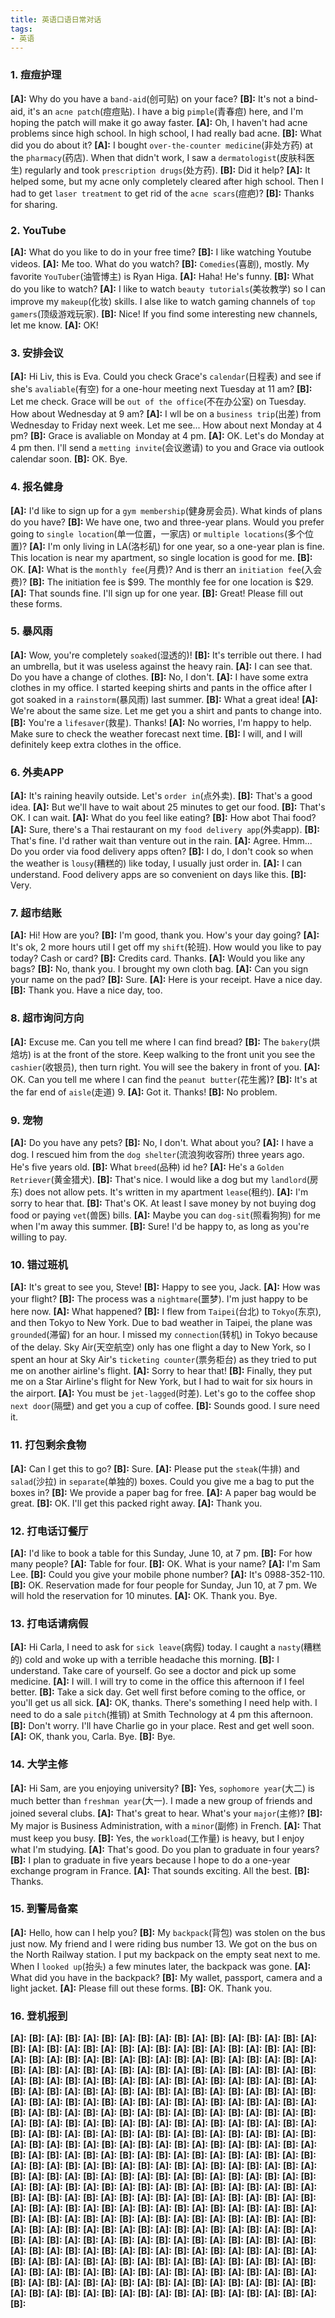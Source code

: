 ```yaml
---
title: 英语口语日常对话
tags:
- 英语
---
```


### 1. 痘痘护理
**[A]:** Why do you have a `band-aid`(创可贴) on your face? 
**[B]:** It's not a bind-aid, it's an `acne patch`(痘痘贴). I have a big `pimple`(青春痘) here, and I'm hoping the patch will make it go away faster.
**[A]:** Oh, I haven't had acne problems since high school. In high school, I had really bad acne.
**[B]:** What did you do about it?
**[A]:** I bought `over-the-counter medicine`(非处方药) at the `pharmacy`(药店). When that didn't work, I saw a `dermatologist`(皮肤科医生) regularly and took `prescription drugs`(处方药).
**[B]:** Did it help?
**[A]:** It helped some, but my acne only completely cleared after high school. Then I had to get `laser treatment` to get rid of the `acne scars`(痘疤)?
**[B]:** Thanks for sharing.

### 2. YouTube
**[A]:** What do you like to do in your free time?
**[B]:** I like watching Youtube videos.
**[A]:** Me too. What do you watch?
**[B]:** `Comedies`(喜剧), mostly. My favorite `YouTuber`(油管博主) is Ryan Higa.
**[A]:** Haha! He's funny.
**[B]:** What do you like to watch?
**[A]:** I like to watch `beauty tutorials`(美妆教学) so I can improve my `makeup`(化妆) skills. I alse like to watch gaming channels of `top gamers`(顶级游戏玩家).
**[B]:** Nice! If you find some interesting new channels, let me know.
**[A]:** OK!

### 3. 安排会议
**[A]:** Hi Liv, this is Eva. Could you check Grace's `calendar`(日程表) and see if she's `avaliable`(有空) for a one-hour meeting next Tuesday at 11 am?
**[B]:** Let me check. Grace will be `out of the office`(不在办公室) on Tuesday. How about Wednesday at 9 am?
**[A]:** I wll be on a `business trip`(出差) from Wednesday to Friday next week. Let me see... How about next Monday at 4 pm?
**[B]:** Grace is avaliable on Monday at 4 pm.
**[A]:** OK. Let's do Monday at 4 pm then. I'll send a `metting invite`(会议邀请) to you and Grace via outlook calendar soon.
**[B]:** OK. Bye.

### 4. 报名健身
**[A]:** I'd like to sign up for a `gym membership`(健身房会员). What kinds of plans do you have?
**[B]:** We have one, two and three-year plans. Would you prefer going to `single location`(单一位置，一家店) or `multiple locations`(多个位置)?
**[A]:** I'm only  living in LA(洛杉矶) for one year, so a one-year plan is fine. This location is near my apartment, so single location is good for me.
**[B]:** OK.
**[A]:** What is the `monthly fee`(月费)? And is therr an `initiation fee`(入会费)?
**[B]:** The initiation fee is $99. The monthly fee for one location is $29.
**[A]:** That sounds fine. I'll sign up for one year.
**[B]:** Great! Please fill out these forms.

### 5. 暴风雨
**[A]:** Wow, you're completely `soaked`(湿透的)!
**[B]:** It's terrible out there. I had an umbrella, but it was useless against the heavy rain.
**[A]:** I can see that. Do you have a change of clothes.
**[B]:** No, I don't.
**[A]:** I have some extra clothes in my office. I started keeping shirts and pants in the office after I got soaked in a `rainstorm`(暴风雨) last summer.
**[B]:** What a great idea!
**[A]:** We're about the same size. Let me get you a shirt and pants to change into. 
**[B]:** You're a `lifesaver`(救星). Thanks!
**[A]:** No worries, I'm happy to help. Make sure to check the weather forecast next time.
**[B]:** I will, and I will definitely keep extra clothes in the office.

### 6. 外卖APP
**[A]:** It's raining heavily outside. Let's `order in`(点外卖).
**[B]:** That's a good idea.
**[A]:** But we'll have to wait about 25 minutes to get our food.
**[B]:** That's OK. I can wait.
**[A]:** What do you feel like eating?
**[B]:** How abot Thai food?
**[A]:** Sure, there's a Thai restaurant on my `food delivery app`(外卖app).
**[B]:** That's fine. I'd rather wait than venture out in the rain.
**[A]:** Agree. Hmm... Do you order via food delivery apps often?
**[B]:** I do, I don't cook so when the weather is `lousy`(糟糕的) like today, I usually just order in.
**[A]:** I can understand. Food delivery apps are so convenient on days like this.
**[B]:** Very.

### 7. 超市结账
**[A]:** Hi! How are you?
**[B]:** I'm good, thank you. How's your day going?
**[A]:** It's ok, 2 more hours util I get off my `shift`(轮班). How would you like to pay today? Cash or card?
**[B]:** Credits card. Thanks.
**[A]:** Would you like any bags? 
**[B]:** No, thank you. I brought my own cloth bag.
**[A]:** Can you sign your name on the pad?
**[B]:** Sure.
**[A]:** Here is your receipt. Have a nice day.
**[B]:** Thank you. Have a nice day, too.

### 8. 超市询问方向
**[A]:** Excuse me. Can you tell me where I can find bread?
**[B]:** The `bakery`(烘焙坊) is at the front of the store. Keep walking to the front unit you see the `cashier`(收银员), then turn right. You will see the bakery in front of you.
**[A]:** OK. Can you tell me where I can find the `peanut butter`(花生酱)?
**[B]:** It's at the far end of `aisle`(走道) 9.
**[A]:** Got it. Thanks!
**[B]:** No problem.

### 9. 宠物
**[A]:** Do you have any pets?
**[B]:** No, I don't. What about you?
**[A]:** I have a dog. I rescued him from the `dog shelter`(流浪狗收容所) three years ago. He's five years old.
**[B]:** What `breed`(品种) id he?
**[A]:** He's a `Golden Retriever`(黄金猎犬).
**[B]:** That's nice. I would like a dog but my `landlord`(房东) does not allow pets. It's written in my apartment `lease`(租约).
**[A]:** I'm sorry to hear that.
**[B]:** That's OK. At least I save money by not buying dog food or paying `vet`(兽医) bills.
**[A]:** Maybe you can `dog-sit`(照看狗狗) for me when I'm away this summer.
**[B]:** Sure! I'd be happy to, as long as you're willing to pay.

### 10. 错过班机
**[A]:** It's great to see you, Steve!
**[B]:** Happy to see you, Jack.
**[A]:** How was your flight?
**[B]:** The process was a `nightmare`(噩梦). I'm just happy to be here now.
**[A]:** What happened?
**[B]:** I flew from `Taipei`(台北) to `Tokyo`(东京), and then Tokyo to New York. Due to bad weather in Taipei, the plane was `grounded`(滞留) for an hour. I missed my `connection`(转机) in Tokyo because of the delay. Sky Air(天空航空) only has one flight a day to New York, so I spent an hour at Sky Air's `ticketing counter`(票务柜台) as they tried to put me on another airline's flight.
**[A]:** Sorry to hear that!
**[B]:** Finally, they put me on a Star Airline's flight for New York, but I had to wait for six hours in the airport.
**[A]:** You must be `jet-lagged`(时差). Let's go to the coffee shop `next door`(隔壁) and get you a cup of coffee. 
**[B]:** Sounds good. I sure need it.

### 11. 打包剩余食物
**[A]:** Can I get this to go?
**[B]:** Sure.
**[A]:** Please put the `steak`(牛排) and `salad`(沙拉) in `separate`(单独的) boxes. Could you give me a bag to put the boxes in?
**[B]:** We provide a paper bag for free.
**[A]:** A paper bag would be great.
**[B]:** OK. I'll get this packed right away.
**[A]:** Thank you.

### 12. 打电话订餐厅
**[A]:** I'd like to book a table for this Sunday, June 10, at 7 pm. 
**[B]:** For how many people?
**[A]:** Table for four.
**[B]:** OK. What is your name?
**[A]:** I'm Sam Lee.
**[B]:** Could you give your mobile phone number?
**[A]:** It's 0988-352-110.
**[B]:** OK. Reservation made for four people for Sunday, Jun 10, at 7 pm. We will hold the reservation for 10 minutes.
**[A]:** OK. Thank you. Bye.

### 13. 打电话请病假
**[A]:** Hi Carla, I need to ask for `sick leave`(病假) today. I caught a `nasty`(糟糕的) cold and woke up with a terrible headache this morning.
**[B]:** I understand. Take care of yourself. Go see a doctor and pick up some medicine.
**[A]:** I will. I will try to come in the office this afternoon if I feel better.
**[B]:** Take a sick day. Get well first before coming to the office, or you'll get us all sick. 
**[A]:** OK, thanks. There's something I need help with. I need to do a sale `pitch`(推销) at Smith Technology at 4 pm this afternoon.
**[B]:** Don't worry. I'll have Charlie go in your place. Rest and get well soon.
**[A]:** OK, thank you, Carla. Bye. 
**[B]:** Bye.

### 14. 大学主修
**[A]:** Hi Sam, are you enjoying university?
**[B]:** Yes, `sophomore year`(大二) is much better than `freshman year`(大一). I made a new group of friends and joined several clubs.
**[A]:** That's great to hear. What's your `major`(主修)?
**[B]:** My major is Business Administration, with a `minor`(副修) in French.
**[A]:** That must keep you busy.
**[B]:** Yes, the `workload`(工作量) is heavy, but I enjoy what I'm studying.
**[A]:** That's good. Do you plan to graduate in four years?
**[B]:** I plan to graduate in five years because I hope to do a one-year exchange program in France.
**[A]:** That sounds exciting. All the best.
**[B]:** Thanks.

### 15. 到警局备案
**[A]:** Hello, how can I help you?
**[B]:** My `backpack`(背包) was stolen on the bus just now. My friend and I were riding bus number 13. We got on the bus on the North Railway station. I put my backpack on the empty seat next to me. When I `looked up`(抬头) a few minutes later, the backpack was gone. 
**[A]:** What did you have in the backpack?
**[B]:** My wallet, passport, camera and a light jacket.
**[A]:** Please fill out these forms.
**[B]:** OK. Thank you.

### 16. 登机报到
**[A]:** 
**[B]:** 
**[A]:** 
**[B]:** 
**[A]:** 
**[B]:** 
**[A]:** 
**[B]:** 
**[A]:** 
**[B]:** 
**[A]:** 
**[B]:** 
**[A]:** 
**[B]:** 
**[A]:** 
**[B]:** 
**[A]:** 
**[B]:** 
**[A]:** 
**[B]:** 
**[A]:** 
**[B]:** 
**[A]:** 
**[B]:** 
**[A]:** 
**[B]:** 
**[A]:** 
**[B]:** 
**[A]:** 
**[B]:** 
**[A]:** 
**[B]:** 
**[A]:** 
**[B]:** 
**[A]:** 
**[B]:** 
**[A]:** 
**[B]:** 
**[A]:** 
**[B]:** 
**[A]:** 
**[B]:** 
**[A]:** 
**[B]:** 
**[A]:** 
**[B]:** 
**[A]:** 
**[B]:** 
**[A]:** 
**[B]:** 
**[A]:** 
**[B]:** 
**[A]:** 
**[B]:** 
**[A]:** 
**[B]:** 
**[A]:** 
**[B]:** 
**[A]:** 
**[B]:** 
**[A]:** 
**[B]:** 
**[A]:** 
**[B]:** 
**[A]:** 
**[B]:** 
**[A]:** 
**[B]:** 
**[A]:** 
**[B]:** 
**[A]:** 
**[B]:** 
**[A]:** 
**[B]:** 
**[A]:** 
**[B]:** 
**[A]:** 
**[B]:** 
**[A]:** 
**[B]:** 
**[A]:** 
**[B]:** 
**[A]:** 
**[B]:** 
**[A]:** 
**[B]:** 
**[A]:** 
**[B]:** 
**[A]:** 
**[B]:** 
**[A]:** 
**[B]:** 
**[A]:** 
**[B]:** 
**[A]:** 
**[B]:** 
**[A]:** 
**[B]:** 
**[A]:** 
**[B]:** 
**[A]:** 
**[B]:** 
**[A]:** 
**[B]:** 
**[A]:** 
**[B]:** 
**[A]:** 
**[B]:** 
**[A]:** 
**[B]:** 
**[A]:** 
**[B]:** 
**[A]:** 
**[B]:** 
**[A]:** 
**[B]:** 
**[A]:** 
**[B]:** 
**[A]:** 
**[B]:** 
**[A]:** 
**[B]:** 
**[A]:** 
**[B]:** 
**[A]:** 
**[B]:** 
**[A]:** 
**[B]:** 
**[A]:** 
**[B]:** 
**[A]:** 
**[B]:** 
**[A]:** 
**[B]:** 
**[A]:** 
**[B]:** 
**[A]:** 
**[B]:** 
**[A]:** 
**[B]:** 
**[A]:** 
**[B]:** 
**[A]:** 
**[B]:** 
**[A]:** 
**[B]:** 
**[A]:** 
**[B]:** 
**[A]:** 
**[B]:** 
**[A]:** 
**[B]:** 
**[A]:** 
**[B]:** 
**[A]:** 
**[B]:** 
**[A]:** 
**[B]:** 
**[A]:** 
**[B]:** 
**[A]:** 
**[B]:** 
**[A]:** 
**[B]:** 
**[A]:** 
**[B]:** 
**[A]:** 
**[B]:** 
**[A]:** 
**[B]:** 
**[A]:** 
**[B]:** 
**[A]:** 
**[B]:** 
**[A]:** 
**[B]:** 
**[A]:** 
**[B]:** 
**[A]:** 
**[B]:** 
**[A]:** 
**[B]:** 
**[A]:** 
**[B]:** 
**[A]:** 
**[B]:** 
**[A]:** 
**[B]:** 
**[A]:** 
**[B]:** 
**[A]:** 
**[B]:** 
**[A]:** 
**[B]:** 
**[A]:** 
**[B]:** 
**[A]:** 
**[B]:** 
**[A]:** 
**[B]:** 
**[A]:** 
**[B]:** 
**[A]:** 
**[B]:** 
**[A]:** 
**[B]:** 
**[A]:** 
**[B]:** 
**[A]:** 
**[B]:** 
**[A]:** 
**[B]:** 
**[A]:** 
**[B]:** 
**[A]:** 
**[B]:** 
**[A]:** 
**[B]:** 
**[A]:** 
**[B]:** 
**[A]:** 
**[B]:** 
**[A]:** 
**[B]:** 
**[A]:** 
**[B]:** 
**[A]:** 
**[B]:** 
**[A]:** 
**[B]:** 
**[A]:** 
**[B]:** 
**[A]:** 
**[B]:** 
**[A]:** 
**[B]:** 
**[A]:** 
**[B]:** 
**[A]:** 
**[B]:** 
**[A]:** 
**[B]:** 
**[A]:** 
**[B]:** 
**[A]:** 
**[B]:** 
**[A]:** 
**[B]:** 
**[A]:** 
**[B]:** 
**[A]:** 
**[B]:** 
**[A]:** 
**[B]:** 
**[A]:** 
**[B]:** 
**[A]:** 
**[B]:** 
**[A]:** 
**[B]:** 
**[A]:** 
**[B]:** 
**[A]:** 
**[B]:** 
**[A]:** 
**[B]:** 
**[A]:** 
**[B]:** 
**[A]:** 
**[B]:** 
**[A]:** 
**[B]:** 
**[A]:** 
**[B]:** 
**[A]:** 
**[B]:** 
**[A]:** 
**[B]:** 
**[A]:** 
**[B]:** 
**[A]:** 
**[B]:** 
**[A]:** 
**[B]:** 
**[A]:** 
**[B]:** 
**[A]:** 
**[B]:** 
**[A]:** 
**[B]:** 
**[A]:** 
**[B]:** 
**[A]:** 
**[B]:** 
**[A]:** 
**[B]:** 
**[A]:** 
**[B]:** 
**[A]:** 
**[B]:** 
**[A]:** 
**[B]:** 
**[A]:** 
**[B]:** 
**[A]:** 
**[B]:** 
**[A]:** 
**[B]:** 
**[A]:** 
**[B]:** 
**[A]:** 
**[B]:** 
**[A]:** 
**[B]:** 
**[A]:** 
**[B]:** 
**[A]:** 
**[B]:** 
**[A]:** 
**[B]:** 
**[A]:** 
**[B]:** 
**[A]:** 
**[B]:** 
**[A]:** 
**[B]:** 
**[A]:** 
**[B]:** 
**[A]:** 
**[B]:** 
**[A]:** 
**[B]:** 
**[A]:** 
**[B]:** 
**[A]:** 
**[B]:** 
**[A]:** 
**[B]:** 
**[A]:** 
**[B]:** 
**[A]:** 
**[B]:** 
**[A]:** 
**[B]:** 
**[A]:** 
**[B]:** 
**[A]:** 
**[B]:** 
**[A]:** 
**[B]:** 
**[A]:** 
**[B]:** 
**[A]:** 
**[B]:** 
**[A]:** 
**[B]:** 
**[A]:** 
**[B]:** 
**[A]:** 
**[B]:** 
**[A]:** 
**[B]:** 
**[A]:** 
**[B]:** 
**[A]:** 
**[B]:** 
**[A]:** 
**[B]:** 
**[A]:** 
**[B]:** 
**[A]:** 
**[B]:** 
**[A]:** 
**[B]:** 
**[A]:** 
**[B]:** 
**[A]:** 
**[B]:** 
**[A]:** 
**[B]:** 
**[A]:** 
**[B]:** 
**[A]:** 
**[B]:** 
**[A]:** 
**[B]:** 
**[A]:** 
**[B]:** 
**[A]:** 
**[B]:** 
**[A]:** 
**[B]:** 
**[A]:** 
**[B]:** 
**[A]:** 
**[B]:** 
**[A]:** 
**[B]:** 
**[A]:** 
**[B]:** 
**[A]:** 
**[B]:** 
**[A]:** 
**[B]:** 
**[A]:** 
**[B]:** 
**[A]:** 
**[B]:** 
**[A]:** 
**[B]:** 
**[A]:** 
**[B]:** 
**[A]:** 
**[B]:** 
**[A]:** 
**[B]:** 
**[A]:** 
**[B]:** 
**[A]:** 
**[B]:** 
**[A]:** 
**[B]:** 
**[A]:** 
**[B]:** 
**[A]:** 
**[B]:** 